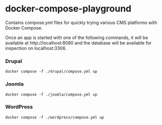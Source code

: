 # docker-compose-playground

Contains compose.yml files for quickly trying various CMS platforms with Docker Compose.

Once an app is started with one of the following commands, it will be available at http://localhost:8080
and the database will be available for inspection on localhost:3306.

### Drupal
```
docker compose -f ./drupal/compose.yml up
```

### Joomla
```
docker compose -f ./joomla/compose.yml up
```

### WordPress
```
docker compose -f ./wordpress/compose.yml up
```
